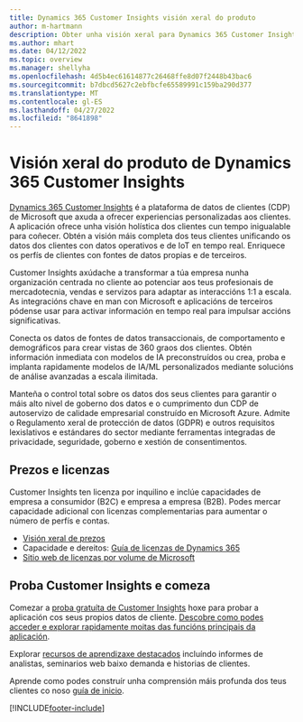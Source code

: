 ```yaml
---
title: Dynamics 365 Customer Insights visión xeral do produto
author: m-hartmann
description: Obter unha visión xeral para Dynamics 365 Customer Insights e as súas principais características.
ms.author: mhart
ms.date: 04/12/2022
ms.topic: overview
ms.manager: shellyha
ms.openlocfilehash: 4d5b4ec61614877c26468ffe8d07f2448b43bac6
ms.sourcegitcommit: b7dbcd5627c2ebfbcfe65589991c159ba290d377
ms.translationtype: MT
ms.contentlocale: gl-ES
ms.lasthandoff: 04/27/2022
ms.locfileid: "8641898"
---
```

# <a name="product-overview-for-dynamics-365-customer-insights"></a>Visión xeral do produto de Dynamics 365 Customer Insights

[Dynamics 365 Customer Insights](https://dynamics.microsoft.com/ai/customer-insights/) é a plataforma de datos de clientes (CDP) de Microsoft que axuda a ofrecer experiencias personalizadas aos clientes. A aplicación ofrece unha visión holística dos clientes cun tempo inigualable para coñecer. Obtén a visión máis completa dos teus clientes unificando os datos dos clientes con datos operativos e de IoT en tempo real. Enriquece os perfís de clientes con fontes de datos propias e de terceiros. 

Customer Insights axúdache a transformar a túa empresa nunha organización centrada no cliente ao potenciar aos teus profesionais de mercadotecnia, vendas e servizos para adaptar as interaccións 1:1 a escala. As integracións chave en man con Microsoft e aplicacións de terceiros pódense usar para activar información en tempo real para impulsar accións significativas.
 
Conecta os datos de fontes de datos transaccionais, de comportamento e demográficos para crear vistas de 360 graos dos clientes. Obtén información inmediata con modelos de IA preconstruídos ou crea, proba e implanta rapidamente modelos de IA/ML personalizados mediante solucións de análise avanzadas a escala ilimitada.

Manteña o control total sobre os datos dos seus clientes para garantir o máis alto nivel de goberno dos datos e o cumprimento dun CDP de autoservizo de calidade empresarial construído en Microsoft Azure. Admite o Regulamento xeral de protección de datos (GDPR) e outros requisitos lexislativos e estándares do sector mediante ferramentas integradas de privacidade, seguridade, goberno e xestión de consentimentos.

## <a name="pricing-and-licensing"></a>Prezos e licenzas
Customer Insights ten licenza por inquilino e inclúe capacidades de empresa a consumidor (B2C) e empresa a empresa (B2B). Podes mercar capacidade adicional con licenzas complementarias para aumentar o número de perfís e contas.

- [Visión xeral de prezos](https://dynamics.microsoft.com/ai/customer-insights/pricing/)
- Capacidade e dereitos: [Guía de licenzas de Dynamics 365](https://go.microsoft.com/fwlink/?LinkId=866544)
- [Sitio web de licenzas por volume de Microsoft](https://www.microsoft.com/licensing/how-to-buy/how-to-buy)

## <a name="try-customer-insights-and-get-started"></a>Proba Customer Insights e comeza

Comezar a [proba gratuíta de Customer Insights](https://signup.microsoft.com/create-account/signup?SKU=036c2481-aa8a-47cd-ab43-324f0c157c2d&ali=1&RU=https:%2F%2Fhome.ci.ai.dynamics.com%2Fstart%2Ftrial&products=036c2481-aa8a-47cd-ab43-324f0c157c2d) hoxe para probar a aplicación cos seus propios datos de cliente. [Descobre como podes acceder e explorar rapidamente moitas das funcións principais da aplicación](trial-signup.md). 

Explorar [recursos de aprendizaxe destacados](https://dynamics.microsoft.com/ai/customer-insights/resources/) incluíndo informes de analistas, seminarios web baixo demanda e historias de clientes.

Aprende como podes construír unha comprensión máis profunda dos teus clientes co noso [guía de inicio](get-started.md).

[!INCLUDE[footer-include](includes/footer-banner.md)]
